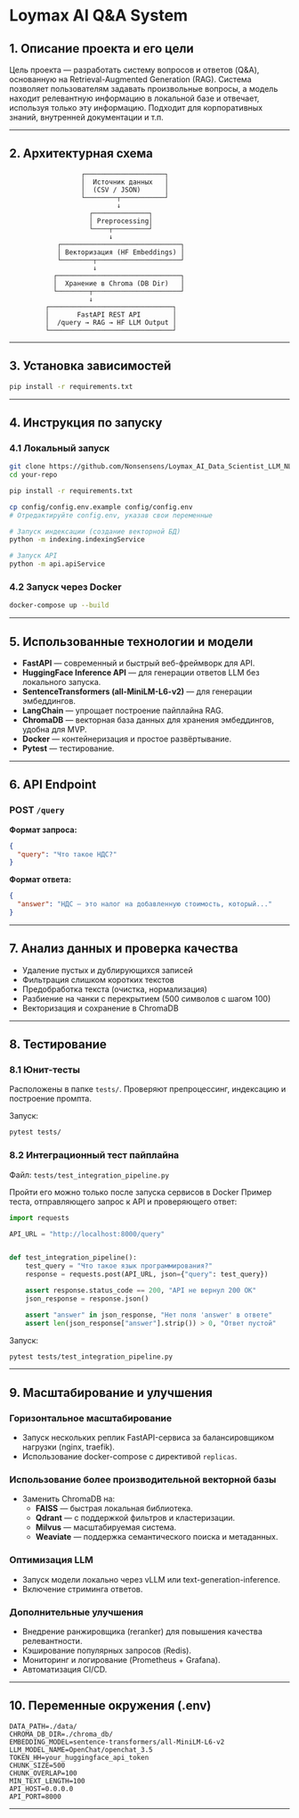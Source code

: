 # Loymax AI Q&A System

## 1. Описание проекта и его цели

Цель проекта — разработать систему вопросов и ответов (Q&A), основанную на Retrieval-Augmented Generation (RAG). Система позволяет пользователям задавать произвольные вопросы, а модель находит релевантную информацию в локальной базе и отвечает, используя только эту информацию. Подходит для корпоративных знаний, внутренней документации и т.п.

---

## 2. Архитектурная схема

```
                  ┌────────────────────┐
                  │  Источник данных   │
                  │  (CSV / JSON)      │
                  └────────┬───────────┘
                           ↓
                    ┌──────────────┐
                    │ Preprocessing│
                    └────┬─────────┘
                         ↓
            ┌──────────────────────────────┐
            │ Векторизация (HF Embeddings) │
            └────────┬─────────────────────┘
                     ↓
           ┌───────────────────────────────┐
           │  Хранение в Chroma (DB Dir)   │
           └────────┬──────────────────────┘
                    ↓
         ┌───────────────────────────────┐
         │       FastAPI REST API        │
         │  /query → RAG → HF LLM Output │
         └───────────────────────────────┘
```

---

## 3. Установка зависимостей

```bash
pip install -r requirements.txt
```

---

## 4. Инструкция по запуску

### 4.1 Локальный запуск

```bash
git clone https://github.com/Nonsensens/Loymax_AI_Data_Scientist_LLM_NLP.git
cd your-repo

pip install -r requirements.txt

cp config/config.env.example config/config.env
# Отредактируйте config.env, указав свои переменные

# Запуск индексации (создание векторной БД)
python -m indexing.indexingService

# Запуск API
python -m api.apiService
```

### 4.2 Запуск через Docker

```bash
docker-compose up --build
```

---

## 5. Использованные технологии и модели

- **FastAPI** — современный и быстрый веб-фреймворк для API.
- **HuggingFace Inference API** — для генерации ответов LLM без локального запуска.
- **SentenceTransformers (all-MiniLM-L6-v2)** — для генерации эмбеддингов.
- **LangChain** — упрощает построение пайплайна RAG.
- **ChromaDB** — векторная база данных для хранения эмбеддингов, удобна для MVP.
- **Docker** — контейнеризация и простое развёртывание.
- **Pytest** — тестирование.

---

## 6. API Endpoint

### POST `/query`

**Формат запроса:**

```json
{
  "query": "Что такое НДС?"
}
```

**Формат ответа:**

```json
{
  "answer": "НДС — это налог на добавленную стоимость, который..."
}
```

---

## 7. Анализ данных и проверка качества

- Удаление пустых и дублирующихся записей
- Фильтрация слишком коротких текстов
- Предобработка текста (очистка, нормализация)
- Разбиение на чанки с перекрытием (500 символов с шагом 100)
- Векторизация и сохранение в ChromaDB

---

## 8. Тестирование

### 8.1 Юнит-тесты

Расположены в папке `tests/`. Проверяют препроцессинг, индексацию и построение промпта.

Запуск:

```bash
pytest tests/
```

### 8.2 Интеграционный тест пайплайна

Файл: `tests/test_integration_pipeline.py`

Пройти его можно только после запуска сервисов в Docker
Пример теста, отправляющего запрос к API и проверяющего ответ:

```python
import requests

API_URL = "http://localhost:8000/query"


def test_integration_pipeline():
    test_query = "Что такое язык программирования?"
    response = requests.post(API_URL, json={"query": test_query})

    assert response.status_code == 200, "API не вернул 200 OK"
    json_response = response.json()

    assert "answer" in json_response, "Нет поля 'answer' в ответе"
    assert len(json_response["answer"].strip()) > 0, "Ответ пустой"
```

Запуск:

```bash
pytest tests/test_integration_pipeline.py
```

---

## 9. Масштабирование и улучшения

### Горизонтальное масштабирование

- Запуск нескольких реплик FastAPI-сервиса за балансировщиком нагрузки (nginx, traefik).
- Использование docker-compose с директивой `replicas`.

### Использование более производительной векторной базы

- Заменить ChromaDB на:
  - **FAISS** — быстрая локальная библиотека.
  - **Qdrant** — с поддержкой фильтров и кластеризации.
  - **Milvus** — масштабируемая система.
  - **Weaviate** — поддержка семантического поиска и метаданных.

### Оптимизация LLM

- Запуск модели локально через vLLM или text-generation-inference.
- Включение стриминга ответов.

### Дополнительные улучшения

- Внедрение ранжировщика (reranker) для повышения качества релевантности.
- Кэширование популярных запросов (Redis).
- Мониторинг и логирование (Prometheus + Grafana).
- Автоматизация CI/CD.

---

## 10. Переменные окружения (.env)

```env
DATA_PATH=./data/
CHROMA_DB_DIR=./chroma_db/
EMBEDDING_MODEL=sentence-transformers/all-MiniLM-L6-v2
LLM_MODEL_NAME=OpenChat/openchat_3.5
TOKEN_HH=your_huggingface_api_token
CHUNK_SIZE=500
CHUNK_OVERLAP=100
MIN_TEXT_LENGTH=100
API_HOST=0.0.0.0
API_PORT=8000
```

---
